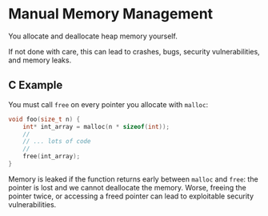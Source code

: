 # Manual Memory Management

You allocate and deallocate heap memory yourself.

If not done with care, this can lead to crashes, bugs, security vulnerabilities,
and memory leaks.

## C Example

You must call `free` on every pointer you allocate with `malloc`:

```c
void foo(size_t n) {
    int* int_array = malloc(n * sizeof(int));
    //
    // ... lots of code
    //
    free(int_array);
}
```

Memory is leaked if the function returns early between `malloc` and `free`: the
pointer is lost and we cannot deallocate the memory. Worse, freeing the pointer
twice, or accessing a freed pointer can lead to exploitable security
vulnerabilities.
